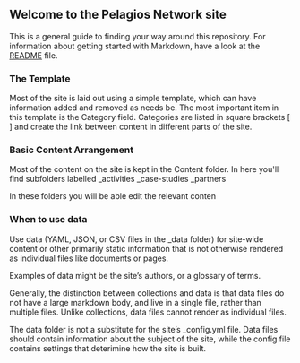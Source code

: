 ## Welcome to the Pelagios Network site

This is a general guide to finding your way around this repository. 
For information about getting started with Markdown, have a look at the [README](README.md) file. 

### The Template
Most of the site is laid out using a simple template, which can have information added and removed as needs be.
The most important item in this template is the Category field. Categories are listed in square brackets  [ ] and create the link 
between content in different parts of the site. 

### Basic Content Arrangement
Most of the content on the site is kept in the Content folder. In here you'll find subfolders labelled
_activities
_case-studies
_partners

In these folders you will be able edit the relevant conten 


### When to use data
Use data (YAML, JSON, or CSV files in the _data folder) for site-wide content or other primarily static information that is not otherwise rendered as individual files like documents or pages.

Examples of data might be the site’s authors, or a glossary of terms.

Generally, the distinction between collections and data is that data files do not have a large markdown body, and live in a single file, rather than multiple files. Unlike collections, data files cannot render as individual files.

The data folder is not a substitute for the site’s _config.yml file. Data files should contain information about the subject of the site, while the config file contains settings that deterimine how the site is built.
